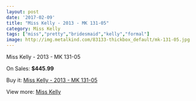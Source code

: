 ```yaml
---
layout: post
date: '2017-02-09'
title: "Miss Kelly - 2013 - MK 131-05"
category: Miss Kelly
tags: ["miss","pretty","bridesmaid","kelly","formal"]
image: http://img.metalkind.com/83133-thickbox_default/mk-131-05.jpg
---
```

Miss Kelly - 2013 - MK 131-05

On Sales: **$445.99**
<a href="https://www.metalkind.com/en/miss-kelly/8443-mk-131-05.html"><amp-img layout="responsive" width="600" height="600" src="//img.metalkind.com/83133-thickbox_default/mk-131-05.jpg" alt="Miss Kelly - 2013 - MK 131-05 0" /></a>

Buy it: [Miss Kelly - 2013 - MK 131-05](https://www.metalkind.com/en/miss-kelly/8443-mk-131-05.html "Miss Kelly - 2013 - MK 131-05")

View more: [Miss Kelly](https://www.metalkind.com/en/87-miss-kelly "Miss Kelly")